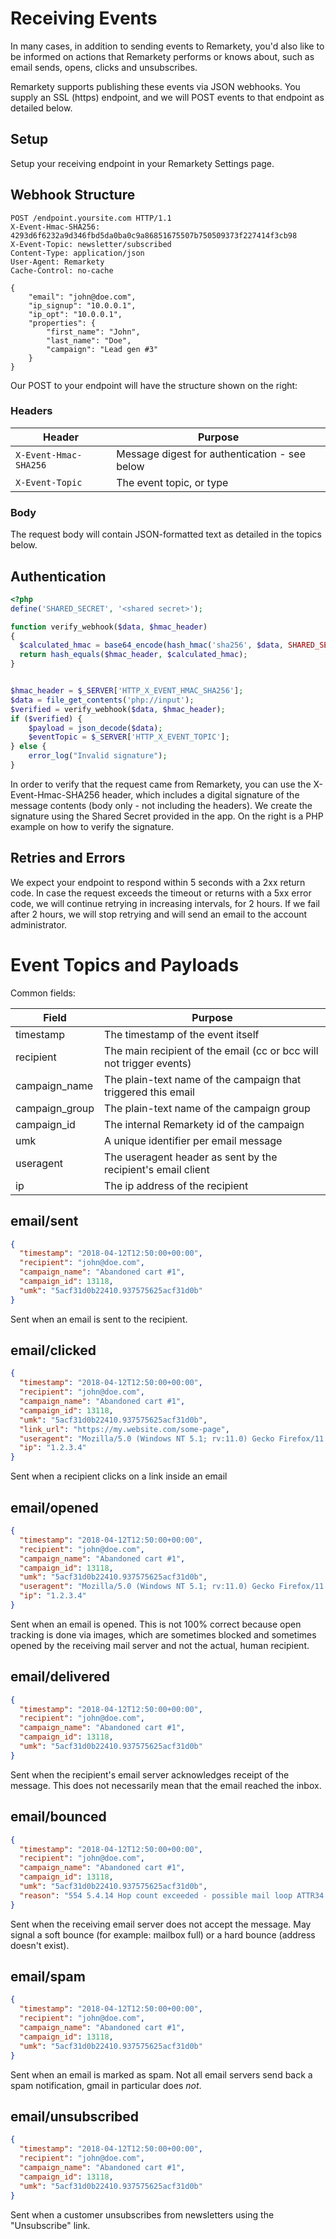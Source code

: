 # Receiving Events

In many cases, in addition to sending events to Remarkety, you'd also like to be informed on actions that Remarkety
performs or knows about, such as email sends, opens, clicks and unsubscribes.

Remarkety supports publishing these events via JSON webhooks. You supply an SSL (https) endpoint, and we will POST 
events to that endpoint as detailed below.

## Setup
Setup your receiving endpoint in your Remarkety Settings page.

## Webhook Structure

```http
POST /endpoint.yoursite.com HTTP/1.1
X-Event-Hmac-SHA256: 4293d6f6232a9d346fbd5da0ba0c9a86851675507b750509373f227414f3cb98
X-Event-Topic: newsletter/subscribed
Content-Type: application/json
User-Agent: Remarkety
Cache-Control: no-cache

{
	"email": "john@doe.com",
	"ip_signup": "10.0.0.1",
	"ip_opt": "10.0.0.1",
	"properties": {
		"first_name": "John",
		"last_name": "Doe",
		"campaign": "Lead gen #3"
	}
}
```

Our POST to your endpoint will have the structure shown on the right:

### Headers
 Header | Purpose
 ------ | -------
 `X-Event-Hmac-SHA256` | Message digest for authentication - see below
 `X-Event-Topic` | The event topic, or type

### Body
The request body will contain JSON-formatted text as detailed in the topics below.
 
## Authentication
```php
<?php
define('SHARED_SECRET', '<shared secret>');

function verify_webhook($data, $hmac_header)
{
  $calculated_hmac = base64_encode(hash_hmac('sha256', $data, SHARED_SECRET, true));
  return hash_equals($hmac_header, $calculated_hmac);
}


$hmac_header = $_SERVER['HTTP_X_EVENT_HMAC_SHA256'];
$data = file_get_contents('php://input');
$verified = verify_webhook($data, $hmac_header);
if ($verified) {
    $payload = json_decode($data);
    $eventTopic = $_SERVER['HTTP_X_EVENT_TOPIC'];
} else {
    error_log("Invalid signature");
}
```
    
In order to verify that the request came from Remarkety, you can use the X-Event-Hmac-SHA256 header, which includes
a digital signature of the message contents (body only - not including the headers). We create the signature using the 
Shared Secret provided in the app. On the right is a PHP example on how to verify the signature.

## Retries and Errors
We expect your endpoint to respond within 5 seconds with a 2xx return code. In case the request exceeds the timeout or 
returns with a 5xx error code, we will continue retrying in increasing intervals, for 2 hours. If we fail after 2 hours,
we will stop retrying and will send an email to the account administrator.
  
# Event Topics and Payloads

Common fields:

   Field | Purpose
   ----- | -------
   timestamp | The timestamp of the event itself
   recipient | The main recipient of the email (cc or bcc will not trigger events)
   campaign_name | The plain-text name of the campaign that triggered this email
   campaign_group | The plain-text name of the campaign group
   campaign_id | The internal Remarkety id of the campaign
   umk | A unique identifier per email message
   useragent | The useragent header as sent by the recipient's email client
   ip | The ip address of the recipient
   
   
## email/sent

```json
{
  "timestamp": "2018-04-12T12:50:00+00:00",
  "recipient": "john@doe.com",
  "campaign_name": "Abandoned cart #1",
  "campaign_id": 13118,
  "umk": "5acf31d0b22410.937575625acf31d0b"
}
```

Sent when an email is sent to the recipient.

## email/clicked

```json
{
  "timestamp": "2018-04-12T12:50:00+00:00",
  "recipient": "john@doe.com",
  "campaign_name": "Abandoned cart #1",
  "campaign_id": 13118,
  "umk": "5acf31d0b22410.937575625acf31d0b",
  "link_url": "https://my.website.com/some-page",
  "useragent": "Mozilla/5.0 (Windows NT 5.1; rv:11.0) Gecko Firefox/11.0 (via ggpht.com GoogleImageProxy)",
  "ip": "1.2.3.4"
}
```

Sent when a recipient clicks on a link inside an email

## email/opened

```json
{
  "timestamp": "2018-04-12T12:50:00+00:00",
  "recipient": "john@doe.com",
  "campaign_name": "Abandoned cart #1",
  "campaign_id": 13118,
  "umk": "5acf31d0b22410.937575625acf31d0b",
  "useragent": "Mozilla/5.0 (Windows NT 5.1; rv:11.0) Gecko Firefox/11.0 (via ggpht.com GoogleImageProxy)",
  "ip": "1.2.3.4"
}
```

Sent when an email is opened. This is not 100% correct because open tracking is done via images, which are sometimes blocked
and sometimes opened by the receiving mail server and not the actual, human recipient.

## email/delivered
```json
{
  "timestamp": "2018-04-12T12:50:00+00:00",
  "recipient": "john@doe.com",
  "campaign_name": "Abandoned cart #1",
  "campaign_id": 13118,
  "umk": "5acf31d0b22410.937575625acf31d0b"
}
```
Sent when the recipient's email server acknowledges receipt of the message. This does not necessarily mean that the email 
reached the inbox.

## email/bounced

```json
{
  "timestamp": "2018-04-12T12:50:00+00:00",
  "recipient": "john@doe.com",
  "campaign_name": "Abandoned cart #1",
  "campaign_id": 13118,
  "umk": "5acf31d0b22410.937575625acf31d0b",
  "reason": "554 5.4.14 Hop count exceeded - possible mail loop ATTR34 [SN1NAM04FT063.eop-NAM04.prod.protection.outlook.com]"
}
```

Sent when the receiving email server does not accept the message. May signal a soft bounce (for example: mailbox full) 
or a hard bounce (address doesn't exist).

## email/spam

```json
{
  "timestamp": "2018-04-12T12:50:00+00:00",
  "recipient": "john@doe.com",
  "campaign_name": "Abandoned cart #1",
  "campaign_id": 13118,
  "umk": "5acf31d0b22410.937575625acf31d0b"
}
```

Sent when an email is marked as spam. Not all email servers send back a spam notification, gmail in particular does *not*.

## email/unsubscribed

```json
{
  "timestamp": "2018-04-12T12:50:00+00:00",
  "recipient": "john@doe.com",
  "campaign_name": "Abandoned cart #1",
  "campaign_id": 13118,
  "umk": "5acf31d0b22410.937575625acf31d0b"
}
```

Sent when a customer unsubscribes from newsletters using the "Unsubscribe" link. 